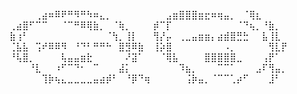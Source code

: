 ⠀⠀⠀⠀⢀⣴⠶⠿⠟⠛⠻⠛⠳⠶⣄⡀⠀⠀⠀⠀⠀⠀
⠀⠀⣠⣶⣿⣿⣿⣶⣖⠶⢶⣤⡀⠀⠈⢿⣆⠀⠀⠀⠀⠀
⢀⣴⣿⠋⠉⠉⠀⠀⠈⠉⠛⠿⢿⣷⡀⠀⠈⢷⡀⠀⠀⠀
⡾⠉⡏⠀⠀⠀⠀⠀⠀⠀⠀⠀⠀⠈⠙⢦⡀⠘⣷⡀⠀⠀
⣷⢰⠃⠀⠀⠀⠀⠀⠀⠀⠀⠀⠀⠀⠀⠈⢳⡀⢸⡇⠀⠀
⢻⡜⡤⠀⢀⣀⣤⣶⣶⡄⣴⣾⣿⣛⣓⠀⠀⣧⢸⣇⠀⠀
⢈⣧⣧⠀⢩⠞⠿⠿⠻⠀⠘⠙⠃⠛⠛⠓⠀⣿⣻⠿⣷⠀
⢸⡵⣿⠀⠀⠀⠀⠀⠀⠀⠀⠠⡀⠀⠀⠀⠀⠀⢻⣇⡟⠀
⠘⢧⣿⡀⠀⠀⠀⠀⢧⣤⣤⣶⣗⠀⠀⠀⠀⠀⠜⣽⠁⠀
⠀⠈⢿⣧⠀⠀⠀⠀⣿⣿⣿⣿⣿⣀⠀⠀⠀⢠⡟⠁⠀⠀
⠀⠀⠀⠘⣇⠀⠀⠰⠋⠉⠙⠂⠀⠉⠀⠀⠀⣼⡅⠀⠀⠀
⠀⠀⠀⠀⠹⣦⡀⠀⠀⠀⠉⠉⠁⠀⠀⠀⣠⠏⢻⣤⡀⠀
⠀⠀⠀⠀⠀⢹⡷⢦⣄⣀⣀⣀⣀⣤⣴⡾⠃⠀⠘⡿⠙⢶
⠀⠀⠀⠀⠀⢨⡷⣤⡀⠈⠉⠉⢁⡴⠋⠀⠀⠀⣸⠃⠀⠀
